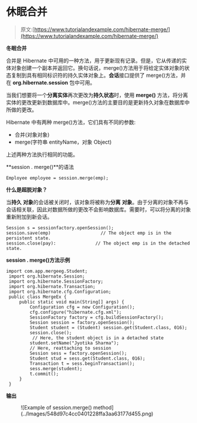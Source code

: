 # 休眠合并

> 原文:[https://www.tutorialandexample.com/hibernate-merge/](https://www.tutorialandexample.com/hibernate-merge/)

**冬眠合并**

合并是 Hibernate 中可用的一种方法，用于更新现有记录。但是，它从传递的实体对象创建一个副本并返回它。换句话说，merge()方法用于将给定实体对象的状态复制到具有相同标识符的持久实体对象上。**会话**接口提供了 merge()方法，并在 **org.hibernate.session** 包中可用。

当我们想要将一个**分离实体**再次更改为**持久状态**时，使用 **merge()** 方法，将分离实体的更改更新到数据库中。merge()方法的主要目的是更新持久对象在数据库中所做的更改。

Hibernate 中有两种 merge()方法，它们具有不同的参数:

*   合并(对象对象)
*   merge(字符串 entityName，对象 Object)

上述两种方法执行相同的功能。

**session . merge()**的语法

```
Employee employee = session.merge(emp);       
```

**什么是超脱对象？**

当**持久** **对象**的会话被关闭时，该对象将被称为**分离** **对象**。由于分离的对象不再与会话相关联，因此对数据所做的更改不会影响数据库。需要时，可以将分离的对象重新附加到新会话。

```
Session s = sessionfactory.openSession();
session.save(emp)                   // The object emp is in the persistent state.
session.close(pay):               // The object emp is in the detached state. 
```

**session . merge()方法示例**

```
import com.app.mergeeg.Student;
 import org.hibernate.Session;
 import org.hibernate.SessionFactory;
 import org.hibernate.Transaction;
 import org.hibernate.cfg.Configuration;
 public class MergeEx {
     public static void main(String[] args) { 
         Configuration cfg = new Configuration();
         cfg.configure("hibernate.cfg.xml");
         SessionFactory factory = cfg.buildSessionFactory();
         Session session = factory.openSession();
         Student student = (Student) session.get(Student.class, 016);
         session.close(); 
          // Here, the student object is in a detached state 
         student.setName("Jyotika Sharma");
         // Here, reattaching to session 
         Session sess = factory.openSession();
         Student stud = sess.get(Student.class, 016);
         Transaction t = sess.beginTransaction(); 
         sess.merge(student);
         t.commit();
     }
 } 
```

**输出**

<figure class="aligncenter">![Example of session.merge() method](../Images/548d97c4cc0401228ffa3aa63177d455.png)</figure>